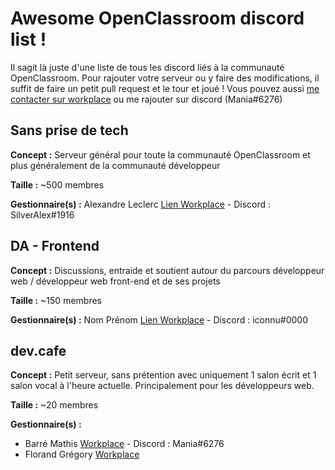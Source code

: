 # Awesome OpenClassroom discord list !

Il sagit là juste d'une liste de tous les discord liés à la communauté OpenClassroom.
Pour rajouter votre serveur ou y faire des modifications, il suffit de faire un petit pull request et le tour et joué !
Vous pouvez aussi [me contacter sur workplace](https://openclassrooms.workplace.com/profile.php?id=100054767869328) ou me rajouter sur discord (Mania#6276)

## Sans prise de tech

**Concept :** Serveur général pour toute la communauté OpenClassroom et plus généralement de la communauté développeur 

**Taille :** ~500 membres

**Gestionnaire(s) :** Alexandre Leclerc [Lien Workplace](https://openclassrooms.workplace.com/profile.php?id=100043455493717) - Discord : SilverAlex#1916

## DA - Frontend

**Concept :** Discussions, entraide et soutient autour du parcours développeur web / développeur web front-end et de ses projets

**Taille :** ~150 membres

**Gestionnaire(s) :** Nom Prénom [Lien Workplace](https://openclassrooms.workplace.com/profile.php) - Discord : iconnu#0000

## dev.cafe

**Concept :** Petit serveur, sans prétention avec uniquement 1 salon écrit et 1 salon vocal à l'heure actuelle. Principalement pour les développeurs web.

**Taille :** ~20 membres

**Gestionnaire(s) :**
- Barré Mathis [Workplace](https://openclassrooms.workplace.com/profile.php?id=100054767869328) - Discord : Mania#6276
- Florand Grégory [Workplace](https://openclassrooms.workplace.com/chat/t/100055833791145)
